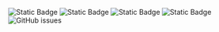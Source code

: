 ![Static Badge](https://img.shields.io/badge/blacklists-60-000000) ![Static Badge](https://img.shields.io/badge/blacklisted-3047305-cc0000) ![Static Badge](https://img.shields.io/badge/whitelisted-2242-00CC00) ![Static Badge](https://img.shields.io/badge/streaming_blacklist-28106-000000) ![GitHub issues](https://img.shields.io/github/issues/fabriziosalmi/blacklists)
